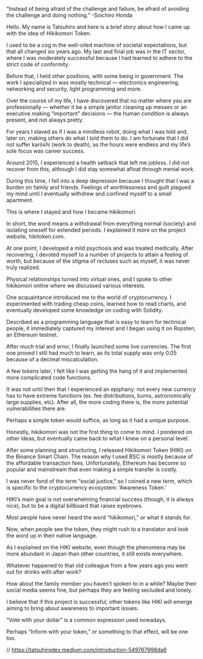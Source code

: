 “Instead of being afraid of the challenge and failure, be afraid of avoiding the challenge and doing nothing.” -Soichiro Honda

Hello. My name is Tatsuhiro and here is a brief story about how I came up with the idea of Hikikomori Token.

I used to be a cog in the well-oiled machine of societal expectations, but that all changed six years ago. My last and final job was in the IT sector, where I was moderately successful because I had learned to adhere to the strict code of conformity.

Before that, I held other positions, with some being in government. The work I specialized in was mostly technical — electronics engineering, networking and security, light programming and more.

Over the course of my life, I have discovered that no matter where you are professionally — whether it be a simple janitor cleaning up messes or an executive making “important” decisions — the human condition is always present, and not always pretty.

For years I slaved as if I was a mindless robot, doing what I was told and, later on, making others do what I told them to do. I am fortunate that I did not suffer karōshi (work to death), as the hours were endless and my life’s sole focus was career success.

Around 2015, I experienced a health setback that left me jobless. I did not recover from this, although I did stay somewhat afloat through menial work.

During this time, I fell into a deep depression because I thought that I was a burden on family and friends. Feelings of worthlessness and guilt plagued my mind until I eventually withdrew and confined myself to a small apartment.

This is where I stayed and how I became hikikomori.

In short, the word means a withdrawal from everything normal (society) and isolating oneself for extended periods. I explained it more on the project website, hikitoken.com.

At one point, I developed a mild psychosis and was treated medically. After recovering, I devoted myself to a number of projects to attain a feeling of worth, but because of the stigma of recluses such as myself, it was never truly realized.

Physical relationships turned into virtual ones, and I spoke to other hikikomori online where we discussed various interests.

One acquaintance introduced me to the world of cryptocurrency. I experimented with trading cheap coins, learned how to read charts, and eventually developed some knowledge on coding with Solidity.

Described as a programming language that is easy to learn for technical people, it immediately captured my interest and I began using it on Ropsten, an Ethereum testnet.

After much trial and error, I finally launched some live currencies. The first one proved I still had much to learn, as its total supply was only 0.05 because of a decimal miscalculation.

A few tokens later, I felt like I was getting the hang of it and implemented more complicated code functions.

It was not until then that I experienced an epiphany: not every new currency has to have extreme functions (ex. fee distributions, burns, astronomically large supplies, etc). After all, the more coding there is, the more potential vulnerabilities there are.

Perhaps a simple token would suffice, as long as it had a unique purpose.

Honestly, hikikomori was not the first thing to come to mind. I pondered on other ideas, but eventually came back to what I knew on a personal level.

After some planning and structuring, I released Hikikomori Token (HIKI) on the Binance Smart Chain. The reason why I used BSC is mostly because of the affordable transaction fees. Unfortunately, Ethereum has become so popular and mainstream that even making a simple transfer is costly.

I was never fond of the term “social justice,” so I coined a new term, which is specific to the cryptocurrency ecosystem: ‘Awareness Token.’

HIKI’s main goal is not overwhelming financial success (though, it is always nice), but to be a digital billboard that raises eyebrows.

Most people have never heard the word “hikikomori,” or what it stands for.

Now, when people see the token, they might rush to a translator and look the word up in their native language.

As I explained on the HIKI website, even though the phenomena may be more abundant in Japan than other countries, it still exists everywhere.

Whatever happened to that old colleague from a few years ago you went out for drinks with after work?

How about the family member you haven’t spoken to in a while? Maybe their social media seems fine, but perhaps they are feeling secluded and lonely.

I believe that if this project is successful, other tokens like HIKI will emerge aiming to bring about awareness to important issues.

“Vote with your dollar” is a common expression used nowadays.

Perhaps “Inform with your token,” or something to that effect, will be one too.

// https://tatsuhirodev.medium.com/introduction-549767998da6
